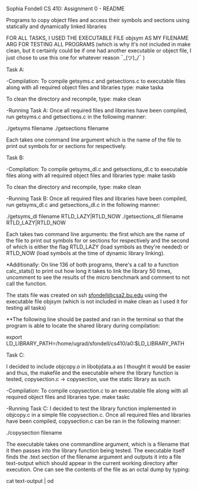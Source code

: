 Sophia Fondell
CS 410: Assignment 0 - README

Programs to copy object files and access their symbols and sections using statically and dynamically linked libraries

FOR ALL TASKS, I USED THE EXECUTABLE FILE objsym AS MY FILENAME ARG FOR
TESTING ALL PROGRAMS (which is why it's not included in make clean, but it
certainly could be if one had another executable or object file, I just
chose to use this one for whatever reason ¯\_(ツ)_/¯ )

Task A:

-Compilation:
To compile getsyms.c and getsections.c to executable files along with all
required object files and libraries type: make taska

To clean the directory and recompile, type: make clean

-Running Task A:
Once all required files and libraries have been compiled, run getsyms.c and
getsections.c in the following manner:

./getsyms filename
./getsections filename 

Each takes one command line argument which is the name of the file to print
out symbols for or sections for respectively.

Task B:

-Compilation:
To compile getsyms_dl.c and getsections_dl.c to executable files along with
all required object files and libraries type: make taskb

To clean the directory and recompile, type: make clean

-Running Task B:
Once all required files and libraries have been compiled, run getsyms_dl.c
and getsections_dl.c in the following manner:

./getsyms_dl filename RTLD_LAZY|RTLD_NOW
./getsections_dl filename RTLD_LAZY|RTLD_NOW

Each takes two command line arguments: the first which are the name of the file to
print out symbols for or sections for respectively and the second of which
is either the flag RTLD_LAZY (load symbols as they're needed) or RTLD_NOW
(load symbols at the time of dynamic library linking).

*Additionally: On line 136 of both programs, there's a call to a function
 calc_stats() to print out how long it takes to link the library 50 times,
 uncomment to see the results of the micro benchmark and comment to not
 call the function. 

The stats file was created on ssh sfondell@csa2.bu.edu using the executable
file objsym (which is not included in make clean as I used it for testing
all tasks)

**The following line should be pasted and ran in the terminal so that the
  program is able to locate the shared library during compilation:

export LD_LIBRARY_PATH=/home/ugrad/sfondell/cs410/a0:$LD_LIBRARY_PATH

Task C:

I decided to include objcopy.o in libobjdata.a as I thought it would be
easier and thus, the makefile and the executable where the library function
is tested, copysection.c -> copysection, use the static library as such.

-Compilation:
To compile copysection.c to an executable file along with all required
object files and libraries type: make taskc

-Running Task C:
I decided to test the library function implemented in objcopy.c in a simple
file copysection.c. Once all required files and libraries have been
compiled, copysection.c can be ran in the following manner:

./copysection filename

The executable takes one commandline argument, which is a filename that it
then passes into the library function being tested. The executable itself
finds the .text section of the filename argument and outputs it into a file
text-output which should appear in the current working directory after
execution. One can see the contents of the file as an octal dump by typing:

cat text-output | od
